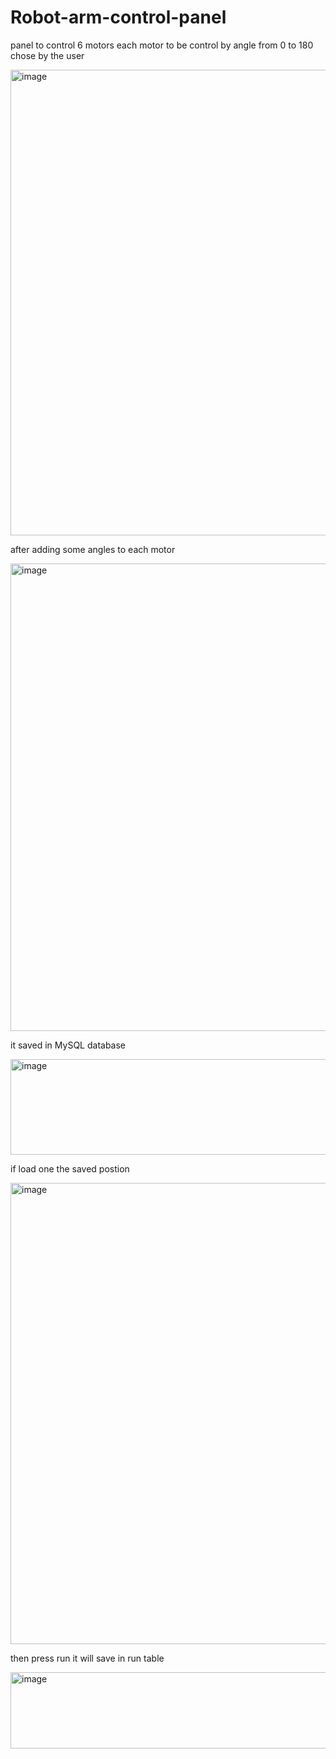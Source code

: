 # Robot-arm-control-panel

panel to control 6 motors each motor to be control by angle from 0 to 180 chose by the user

<img width="1918" height="745" alt="image" src="https://github.com/user-attachments/assets/8b36277a-6d4f-42c6-a566-4818b94f5b9c" />

after adding some angles to each motor

<img width="1919" height="748" alt="image" src="https://github.com/user-attachments/assets/4cd0a346-87ed-490c-b8fb-1322afd224a6" />

it saved in MySQL database

<img width="1511" height="153" alt="image" src="https://github.com/user-attachments/assets/ec25d429-aa83-4736-b84c-f92d3d33b9c2" />

if load one the saved postion

<img width="1910" height="738" alt="image" src="https://github.com/user-attachments/assets/4695d946-c385-400b-9586-8b799c05ffd3" />

then press run it will save in run table 

<img width="1401" height="122" alt="image" src="https://github.com/user-attachments/assets/b6d8c10c-ccd6-4384-86e9-60bcacb42cf1" />

